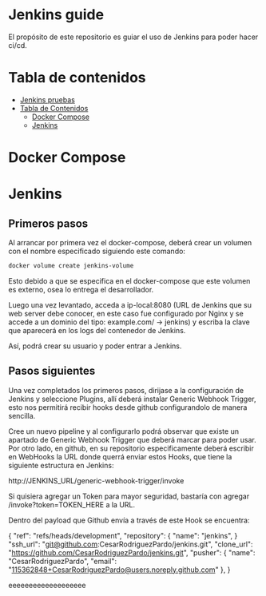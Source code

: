 # Jenkins guide
El propósito de este repositorio es guiar el uso de Jenkins para poder hacer ci/cd.

# Tabla de contenidos
- [Jenkins pruebas](#jenkins-pruebas)
- [Tabla de Contenidos](#tabla-de-contenidos)
    - [Docker Compose](#docker-compose)
    - [Jenkins](#jenkins)

# Docker Compose

# Jenkins
## Primeros pasos
Al arrancar por primera vez el docker-compose, deberá crear un volumen con el nombre especificado siguiendo este comando:

```bash
docker volume create jenkins-volume
```

Esto debido a que se especifica en el docker-compose que este volumen es externo, osea lo entrega el desarrollador.

Luego una vez levantado, acceda a ip-local:8080 (URL de Jenkins que su web server debe conocer, en este caso fue configurado por Nginx y se accede a un dominio del tipo: example.com/ -> jenkins) y escriba la clave que aparecerá en los logs del contenedor de Jenkins.

Así, podrá crear su usuario y poder entrar a Jenkins.

## Pasos siguientes
Una vez completados los primeros pasos, dirijase a la configuración de Jenkins y seleccione Plugins, allí deberá instalar Generic Webhook Trigger, esto nos permitirá recibir hooks desde github configurandolo de manera sencilla.

Cree un nuevo pipeline y al configurarlo podrá observar que existe un apartado de Generic Webhook Trigger que deberá marcar para poder usar. Por otro lado, en github, en su repositorio especificamente deberá escribir en WebHooks la URL donde querrá enviar estos Hooks, que tiene la siguiente estructura en Jenkins: 

 http://JENKINS_URL/generic-webhook-trigger/invoke

 Si quisiera agregar un Token para mayor seguridad, bastaría con agregar /invoke?token=TOKEN_HERE a la URL.

 Dentro del payload que Github envía a través de este Hook se encuentra:

 {
  "ref": "refs/heads/development",
  "repository": {
    "name": "jenkins",
  }
  "ssh_url": "git@github.com:CesarRodriguezPardo/jenkins.git",
  "clone_url": "https://github.com/CesarRodriguezPardo/jenkins.git",
  "pusher": {
    "name": "CesarRodriguezPardo",
    "email": "115362848+CesarRodriguezPardo@users.noreply.github.com"
  },
}

eeeeeeeeeeeeeeeeeee